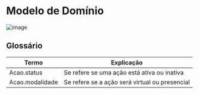 # Modelo de Domínio

![image](https://github.com/tads-cnat/trabalhos-voluntarios/assets/112009958/a10d7ade-165b-4a23-8cc6-902014459d02)

## Glossário

|  Termo  |  Explicação  |
| ------- | ------------ |
| Acao.status | Se refere se uma ação está ativa ou inativa |
| Acao.modalidade | Se refere se a ação será virtual ou presencial  |
